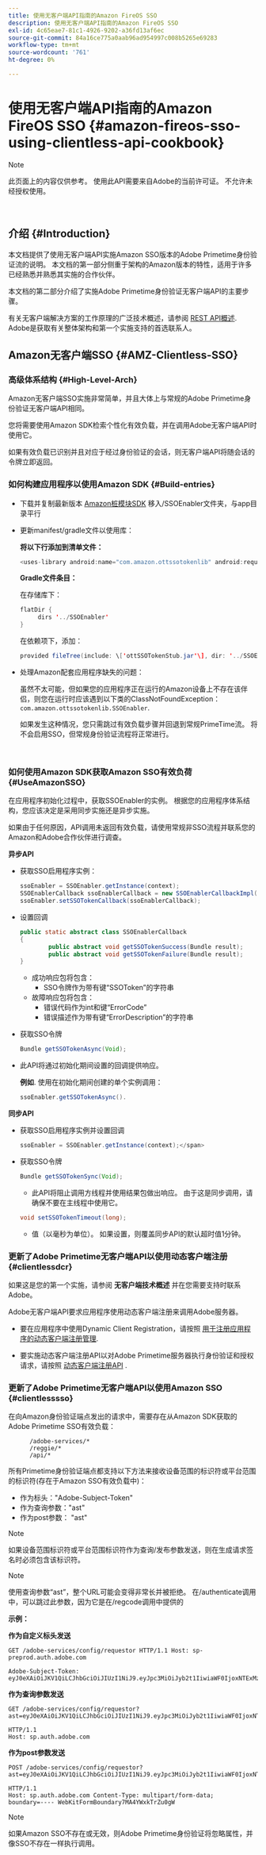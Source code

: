 ```yaml
---
title: 使用无客户端API指南的Amazon FireOS SSO
description: 使用无客户端API指南的Amazon FireOS SSO
exl-id: 4c65eae7-81c1-4926-9202-a36fd13af6ec
source-git-commit: 84a16ce775a0aab96ad954997c008b5265e69283
workflow-type: tm+mt
source-wordcount: '761'
ht-degree: 0%

---
```


# 使用无客户端API指南的Amazon FireOS SSO {#amazon-fireos-sso-using-clientless-api-cookbook}

>[!NOTE]
>
>此页面上的内容仅供参考。 使用此API需要来自Adobe的当前许可证。 不允许未经授权使用。

</br>

## 介绍 {#Introduction}

本文档提供了使用无客户端API实施Amazon SSO版本的Adobe Primetime身份验证流的说明。 本文档的第一部分侧重于架构的Amazon版本的特性，适用于许多已经熟悉并熟悉其实施的合作伙伴。

本文档的第二部分介绍了实施Adobe Primetime身份验证无客户端API的主要步骤。

有关无客户端解决方案的工作原理的广泛技术概述，请参阅 [REST API概述](/help/authentication/rest-api-overview.md). Adobe是获取有关整体架构和第一个实施支持的首选联系人。

## Amazon无客户端SSO {#AMZ-Clientless-SSO}

### 高级体系结构 {#High-Level-Arch}

Amazon无客户端SSO实施非常简单，并且大体上与常规的Adobe Primetime身份验证无客户端API相同。

您将需要使用Amazon SDK检索个性化有效负载，并在调用Adobe无客户端API时使用它。

如果有效负载已识别并且对应于经过身份验证的会话，则无客户端API将随会话的令牌立即返回。

### 如何构建应用程序以使用Amazon SDK {#Build-entries}

* 下载并复制最新版本 [Amazon桩模块SDK](https://tve.zendesk.com/hc/en-us/article_attachments/360064368131/ottSSOTokenLib_v1.jar) 移入/SSOEnabler文件夹，与app目录平行
* 更新manifest/gradle文件以使用库：

  **将以下行添加到清单文件：**

  ```Java
  <uses-library android:name="com.amazon.ottssotokenlib" android:required="false"/\>
  ```

  **Gradle文件条目：**

  在存储库下：

  ```java
  flatDir {
       dirs '../SSOEnabler'
  }
  ```

  在依赖项下，添加：

  ```Java
  provided fileTree(include: \['ottSSOTokenStub.jar'\], dir: '../SSOEnabler')
  ```


* 处理Amazon配套应用程序缺失的问题：

  虽然不太可能，但如果您的应用程序正在运行的Amazon设备上不存在该伴侣，则您在运行时应该遇到以下类的ClassNotFoundException： `com.amazon.ottssotokenlib.SSOEnabler`.

  如果发生这种情况，您只需跳过有效负载步骤并回退到常规PrimeTime流。 将不会启用SSO，但常规身份验证流程将正常进行。

</br>

### 如何使用Amazon SDK获取Amazon SSO有效负荷 {#UseAmazonSSO}

在应用程序初始化过程中，获取SSOEnabler的实例。 根据您的应用程序体系结构，您应该决定是采用同步实施还是异步实施。

如果由于任何原因，API调用未返回有效负载，请使用常规非SSO流程并联系您的Amazon和Adobe合作伙伴进行调查。

**异步API**

* 获取SSO启用程序实例：

  ```Java
  ssoEnabler = SSOEnabler.getInstance(context);
  SSOEnablerCallback ssoEnablerCallback = new SSOEnablerCallbackImpl();
  ssoEnabler.setSSOTokenCallback(ssoEnablerCallback);
  ```


* 设置回调

  ```java
  public static abstract class SSOEnablerCallback
  {
          public abstract void getSSOTokenSuccess(Bundle result);
          public abstract void getSSOTokenFailure(Bundle result);
  }
  ```

   * 成功响应包将包含：
      * SSO令牌作为带有键“SSOToken”的字符串
   * 故障响应包将包含：
      * 错误代码作为int和键“ErrorCode”
      * 错误描述作为带有键“ErrorDescription”的字符串


* 获取SSO令牌

  ```JAVA
  Bundle getSSOTokenAsync(Void);
  ```

* 此API将通过初始化期间设置的回调提供响应。

  **例如**. 使用在初始化期间创建的单个实例调用：

  ```JAVA
  ssoEnabler.getSSOTokenAsync().
  ```


**同步API**

* 获取SSO启用程序实例并设置回调

  ```JAVA
  ssoEnabler = SSOEnabler.getInstance(context);</span>
  ```

* 获取SSO令牌

  ```JAVA
  Bundle getSSOTokenSync(Void);
  ```

   * 此API将阻止调用方线程并使用结果包做出响应。 由于这是同步调用，请确保不要在主线程中使用它。

  ```JAVA
  void setSSOTokenTimeout(long);
  ```

   * 值（以毫秒为单位）。 如果设置，则覆盖同步API的默认超时值1分钟。


### 更新了Adobe Primetime无客户端API以使用动态客户端注册 {#clientlessdcr}

如果这是您的第一个实施，请参阅 **无客户端技术概述** 并在您需要支持时联系Adobe。

Adobe无客户端API要求应用程序使用动态客户端注册来调用Adobe服务器。

* 要在应用程序中使用Dynamic Client Registration，请按照 [用于注册应用程序的动态客户端注册管理](/help/authentication/dynamic-client-registration-management.md).

* 要实施动态客户端注册API以对Adobe Primetime服务器执行身份验证和授权请求，请按照 [动态客户端注册API](/help/authentication/dynamic-client-registration-api.md) .

### 更新了Adobe Primetime无客户端API以使用Amazon SSO {#clientlesssso}

在向Amazon身份验证端点发出的请求中，需要存在从Amazon SDK获取的Adobe Primetime SSO有效负载：

```
      /adobe-services/*
      /reggie/*
      /api/*
```


所有Primetime身份验证端点都支持以下方法来接收设备范围的标识符或平台范围的标识符(存在于Amazon SSO有效负载中)：

* 作为标头：&quot;Adobe-Subject-Token&quot;
* 作为查询参数：&quot;ast&quot;
* 作为post参数： &quot;ast&quot;


>[!NOTE]
>
>如果设备范围标识符或平台范围标识符作为查询/发布参数发送，则在生成请求签名时必须包含该标识符。

>[!NOTE]
>
>使用查询参数“ast”，整个URL可能会变得非常长并被拒绝。 在/authenticate调用中，可以跳过此参数，因为它是在/regcode调用中提供的

**示例：**

**作为自定义标头发送**

```HTTPS
GET /adobe-services/config/requestor HTTP/1.1 Host: sp-preprod.auth.adobe.com

Adobe-Subject-Token: eyJ0eXAiOiJKV1QiLCJhbGciOiJIUzI1NiJ9.eyJpc3MiOiJyb2t1IiwiaWF0IjoxNTExMzY4ODAyLCJleHAiOjE1NDI5MDQ4MDIsImF1ZCI6ImFkb2JlIiwic3ViIjoiNWZjYzMwODctYWJmZi00OGU4LWJhZTgtODQzODViZTFkMzQwIiwiZGlkIjoiY2FmZjQ1ZDAtM2NhMy00MDg3LWI2MjMtNjFkZjNhMmNlOWM4In0.JlBFhNhNCJCDXLwBjy5tt3PtPcqbMKEIGZ6sr2NA
```

**作为查询参数发送**

```HTTPS
GET /adobe-services/config/requestor?ast=eyJ0eXAiOiJKV1QiLCJhbGciOiJIUzI1NiJ9.eyJpc3MiOiJyb2t1IiwiaWF0IjoxNTExMzY4ODAyLCJleHAiOjE1NDI5MDQ4MDIsImF1ZCI6ImFkb2JlIiwic3ViIjoiNWZjYzMwODctYWJmZi00OGU4LWJhZTgtODQzODViZTFkMzQwIiwiZGlkIjoiY2FmZjQ1ZDAtM2NhMy00MDg3LWI2MjMtNjFkZjNhMmNlOWM4In0.JlBFhNhNCJCDXLwBjy5tt3PtPcqbMKEIGZ6sr2NA

HTTP/1.1
Host: sp.auth.adobe.com
```


**作为post参数发送**


```HTTPS
POST /adobe-services/config/requestor?ast=eyJ0eXAiOiJKV1QiLCJhbGciOiJIUzI1NiJ9.eyJpc3MiOiJyb2t1IiwiaWF0IjoxNTExMzY4ODAyLCJleHAiOjE1NDI5MDQ4MDIsImF1ZCI6ImFkb2JlIiwic3ViIjoiNWZjYzMwODctYWJmZi00OGU4LWJhZTgtODQzODViZTFkMzQwIiwiZGlkIjoiY2FmZjQ1ZDAtM2NhMy00MDg3LWI2MjMtNjFkZjNhMmNlOWM4In0.Jl\_BFhN\_h\_NCJCDXLwBjy5tt3PtPcqbMKEIGZ6sr2NA

HTTP/1.1
Host: sp.auth.adobe.com Content-Type: multipart/form-data;
boundary=---- WebKitFormBoundary7MA4YWxkTrZu0gW
```

>[!NOTE]
>
>如果Amazon SSO不存在或无效，则Adobe Primetime身份验证将忽略属性，并像SSO不存在一样执行调用。
